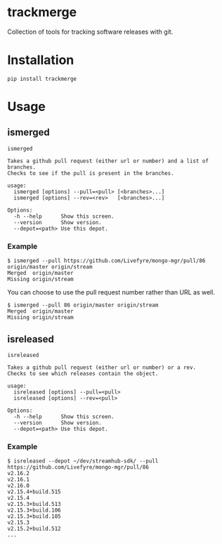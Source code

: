 # trackmerge

Collection of tools for tracking software releases with git.

# Installation

```
pip install trackmerge
```

# Usage

## ismerged
```
ismerged

Takes a github pull request (either url or number) and a list of branches.
Checks to see if the pull is present in the branches.

usage:
  ismerged [options] --pull=<pull> [<branches>...]
  ismerged [options] --rev=<rev>   [<branches>...]

Options:
  -h --help      Show this screen.
  --version      Show version.
  --depot=<path> Use this depot.
```

### Example
```
$ ismerged --pull https://github.com/Livefyre/mongo-mgr/pull/86 origin/master origin/stream
Merged  origin/master
Missing origin/stream
```
You can choose to use the pull request number rather than URL as well.
```
$ ismerged --pull 86 origin/master origin/stream
Merged  origin/master
Missing origin/stream
```

## isreleased
```
isreleased

Takes a github pull request (either url or number) or a rev.
Checks to see which releases contain the object.

usage:
  isreleased [options] --pull=<pull>
  isreleased [options] --rev=<pull>

Options:
  -h --help      Show this screen.
  --version      Show version.
  --depot=<path> Use this depot.
```

### Example
```
$ isreleased --depot ~/dev/streamhub-sdk/ --pull https://github.com/Livefyre/mongo-mgr/pull/86
v2.16.2
v2.16.1
v2.16.0
v2.15.4+build.515
v2.15.4
v2.15.3+build.513
v2.15.3+build.106
v2.15.3+build.105
v2.15.3
v2.15.2+build.512
...
```
